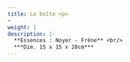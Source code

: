 ```yaml
---
title: La boîte <p>
➡️
weight: 1
description: |-
  **Essences : Noyer - Frêne** <br/>
  ***Dim. 15 x 15 x 28cm***
---
```

